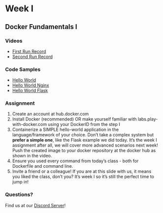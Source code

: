 # Week I
## Docker Fundamentals I

### Videos
* [First Run Record](https://youtu.be/JvbNT0NqD2Q)
* [Second Run Record](https://youtu.be/PVZhcGPGsCM)

### Code Samples
* [Hello World](./hello-world)
* [Hello World Nginx](./hello-world-nginx)
* [Hello World Flask](./hello-world-flask)

### Assignment

1. Create an account at hub.docker.com
2. Install Docker (recommended) OR make yourself familiar with labs.play-with-docker.com using your DockerID from the step I
3. Containerize a SIMPLE hello-world application in the language/framework of your choice. Don’t take a complex system but **prefer a simple one**, like the Flask example we did today. It’s the week I assignment after all, we will cover more advanced scenarios next week! Push the created image to your docker repository at the docker hub as shown in the video.
4. Ensure you used every command from today’s class - both for Dockerfile and command line.
5. Invite a friend or a colleague! If you are at this slide with us, it means you liked the class, don’t you? It’s week I so it’s still the perfect time to jump in!

### Questions?
Find us at our [Discord Server](https://discord.gg/va4vnsm)!
